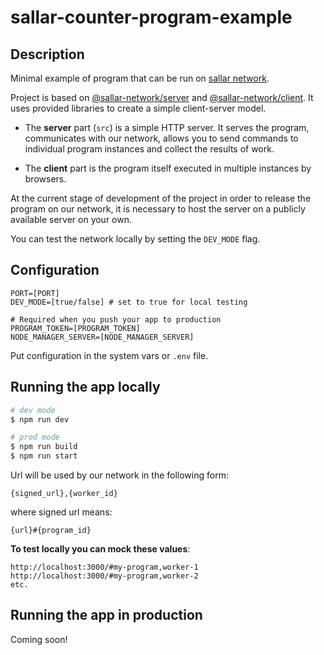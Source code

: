 # sallar-counter-program-example

## Description

Minimal example of program that can be run on [sallar network](https://sallar.io/).

Project is based on [@sallar-network/server](https://github.com/NERVE-labs-team/sallar-network-server-library) and [@sallar-network/client](https://github.com/NERVE-labs-team/sallar-network-client-library). It uses provided libraries to create a simple client-server model.

* The **server** part (`src`) is a simple HTTP server. It serves the program, communicates with our network, allows you to send commands to individual program instances and collect the results of work.

* The **client** part is the program itself executed in multiple instances by browsers.

At the current stage of development of the project in order to release the program on our network, it is necessary to host the server on a publicly available server on your own.

You can test the network locally by setting the `DEV_MODE` flag.

## Configuration

```env
PORT=[PORT]
DEV_MODE=[true/false] # set to true for local testing

# Required when you push your app to production
PROGRAM_TOKEN=[PROGRAM_TOKEN]
NODE_MANAGER_SERVER=[NODE_MANAGER_SERVER]
```

Put configuration in the system vars or `.env` file.

## Running the app locally

```bash
# dev mode
$ npm run dev

# prod mode
$ npm run build
$ npm run start
```

Url will be used by our network in the following form:

```
{signed_url},{worker_id}
```

where signed url means:

```
{url}#{program_id}
```

**To test locally you can mock these values**:

```
http://localhost:3000/#my-program,worker-1
http://localhost:3000/#my-program,worker-2
etc.
```

## Running the app in production

Coming soon!
